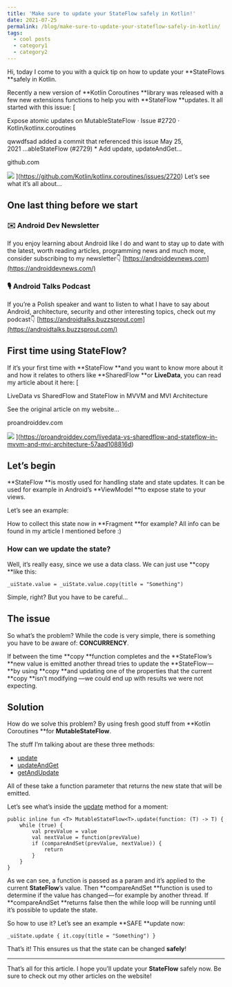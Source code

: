 ```yaml
---
title: 'Make sure to update your StateFlow safely in Kotlin!'
date: 2021-07-25
permalink: /blog/make-sure-to-update-your-stateflow-safely-in-kotlin/
tags:
  - cool posts
  - category1
  - category2
---
```


Hi, today I come to you with a quick tip on how to update your **StateFlows **safely in Kotlin.

Recently a new version of **Kotlin Coroutines **library was released with a few new extensions functions to help you with **StateFlow **updates. It all started with this issue:
[

Expose atomic updates on MutableStateFlow · Issue #2720 · Kotlin/kotlinx.coroutines

qwwdfsad added a commit that referenced this issue May 25, 2021&nbsp;...ableStateFlow (#2729) * Add update, updateAndGet…

github.com

![](https://cdn-images-1.medium.com/fit/c/160/160/0*q0_4S-Cp33p0BjXf)
](https://github.com/Kotlin/kotlinx.coroutines/issues/2720)
Let’s see what it’s all about…

## **************One last thing before we start**************

### ✉️ Android Dev Newsletter

If you enjoy learning about Android like I do and want to stay up to date with the latest, worth reading articles, programming news and much more, consider subscribing to my newsletter👇
[https://androiddevnews.com](https://androiddevnews.com/)

### 🎙 Android Talks Podcast

If you’re a Polish speaker and want to listen to what I have to say about Android, architecture, security and other interesting topics, check out my podcast👇
[https://androidtalks.buzzsprout.com](https://androidtalks.buzzsprout.com/)

## First time using StateFlow?

If it’s your first time with **StateFlow **and you want to know more about it and how it relates to others like **SharedFlow **or **LiveData**, you can read my article about it here:
[

LiveData vs SharedFlow and StateFlow in MVVM and MVI Architecture

See the original article on my website…

proandroiddev.com

![](https://cdn-images-1.medium.com/fit/c/160/160/1*xBCWY4rKovjRmP7C2McVCA.jpeg)
](https://proandroiddev.com/livedata-vs-sharedflow-and-stateflow-in-mvvm-and-mvi-architecture-57aad108816d)
## Let’s begin

**StateFlow **is mostly used for handling state and state updates. It can be used for example in Android’s **ViewModel **to expose state to your views.

Let’s see an example:

How to collect this state now in **Fragment **for example? All info can be found in my article I mentioned before :)

### How can we update the state?

Well, it’s really easy, since we use a data class. We can just use **copy **like this:

    _uiState.value = _uiState.value.copy(title = "Something")
    

Simple, right? But you have to be careful…

## The issue

So what’s the problem? While the code is very simple, there is something you have to be aware of: **CONCURRENCY**.

If between the time **copy **function completes and the **StateFlow’s **new value is emitted another thread tries to update the **StateFlow — **by using **copy **and updating one of the properties that the current **copy **isn’t modifying —we could end up with results we were not expecting.

## Solution

How do we solve this problem? By using fresh good stuff from **Kotlin Coroutines **for **MutableStateFlow**.

The stuff I’m talking about are these three methods:

- [update](https://kotlin.github.io/kotlinx.coroutines/kotlinx-coroutines-core/kotlinx.coroutines.flow/update.html)
- [updateAndGet](https://kotlin.github.io/kotlinx.coroutines/kotlinx-coroutines-core/kotlinx.coroutines.flow/update-and-get.html)
- [getAndUpdate](https://kotlin.github.io/kotlinx.coroutines/kotlinx-coroutines-core/kotlinx.coroutines.flow/get-and-update.html)

All of these take a function parameter that returns the new state that will be emitted.

Let’s see what’s inside the [update](https://kotlin.github.io/kotlinx.coroutines/kotlinx-coroutines-core/kotlinx.coroutines.flow/update.html) method for a moment:

    public inline fun <T> MutableStateFlow<T>.update(function: (T) -> T) {
        while (true) {
            val prevValue = value
            val nextValue = function(prevValue)
            if (compareAndSet(prevValue, nextValue)) {
                return
            }    
        }
    }
    

As we can see, a function is passed as a param and it’s applied to the current **StateFlow**’s value. Then **compareAndSet **function is used to determine if the value has changed — for example by another thread. If **compareAndSet **returns false then the while loop will be running until it’s possible to update the state.

So how to use it? Let’s see an example **SAFE **update now:

    _uiState.update { it.copy(title = "Something") }
    

That’s it! This ensures us that the state can be changed **safely**!

---

That’s all for this article. I hope you’ll update your **StateFlow** safely now. Be sure to check out my other articles on the website!
